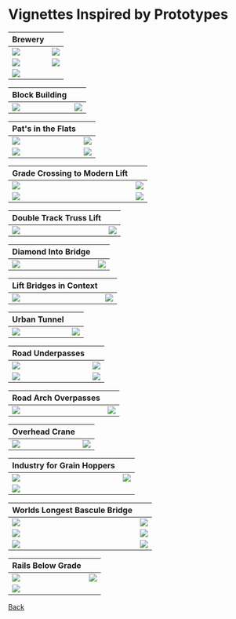 # Vignettes Inspired by Prototypes


| Brewery                      |                              |
|------------------------------|------------------------------|
|![](./buildingBrewA_p.png)    |![](./buildingBrewA.png)      |
|![](./buildingBrewB_p.png)    |![](./buildingBrewB.png)      |
|![](./buildingBrewC.png)      |                              |

| Block Building               |                              |
|------------------------------|------------------------------|
|![](protoB.png)               |![](buildingBlockFrontB.png)  |

| Pat's in the Flats           |                              |
|------------------------------|------------------------------|
|![](../20230822/!IMG_1018.png)|![](../buildingPatsInFlats/PatsOilStorageBackground.png)|
|![](./steelViaduct.png)       |![](./buildingPatsFromAbove.png)|

| Grade Crossing to Modern Lift|                              |
|------------------------------|------------------------------|
|![](./gradeCrossingToModernLift.png) |![](./gradeCrossingToModernLift_p.png) |
|![](../prototypeInspiration/curveToLiftBridge.png)| ![](./modernLiftBridgeSide.png) |

| Double Track Truss Lift      |                              |
|------------------------------|------------------------------|
|![](./doubleTrackTrussLift_p.png)|![](./doubleTrackTrussLift_.png)|

| Diamond Into Bridge          |                              |
|------------------------------|------------------------------|
|![](../prototypeInspiration/levelCrossingAtBridge_p.png)|![](../prototypeInspiration/diamondIntoBridge.png)|

| Lift Bridges in Context      |                              |
|------------------------------|------------------------------|
|![](./railLiftBridges_p.png)  |![](./basculeSetting.png)     |

| Urban Tunnel                 |                              |
|------------------------------|------------------------------|
|![](./urbanTunnelA_p.png)     |![](./urbanTunnelA.png)       |

| Road Underpasses             |                              |
|------------------------------|------------------------------|
|![](./pennUnderpassA_p.png)   |![](./pennRoadUnderpassA.png) |
|![](./underpassB_p.png)       |![](./underpassB.png)         |

| Road Arch Overpasses         |                              |
|------------------------------|------------------------------|
|![](./roadArchOverpass_p.png) |![](./roadArchOverpass.png)   |

| Overhead Crane               |                              |
|------------------------------|------------------------------|
|![](./overheadCrane_p.png)    |![](./overheadCrane.png)      |

| Industry for Grain Hoppers   |                              |
|------------------------------|------------------------------|
|![](../prototypeInspiration/industry.png)|![](./industryForGrainHoppers.png)|
|![](industryForGrainHoppersB_p.png)|

| Worlds Longest Bascule Bridge|                              |
|------------------------------|------------------------------|
|![](./basculeA_p.png)         |![](./basculeA.png)           |
|![](./basculeB_p.png)         |![](./basculeB.png)           |
|![](./basculeC_p.png)         |![](./basculeC.png)           |

| Rails Below Grade            |                              |
|------------------------------|------------------------------|
|![](./railsBelowGradeA_p.png) |![](./railsBelowGradeA.png)   |
|![](./railsBelowGradeB_p.png) |                              |

[Back](https://nscale4by8.github.io/nscale4x8/)
